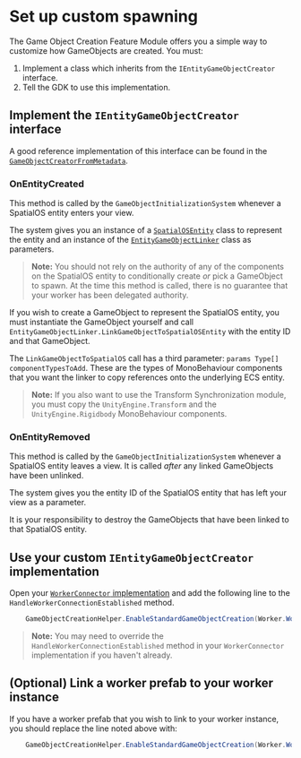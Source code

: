 # Set up custom spawning

The Game Object Creation Feature Module offers you a simple way to customize how GameObjects are created. You must:

1. Implement a class which inherits from the `IEntityGameObjectCreator` interface.
2. Tell the GDK to use this implementation.

## Implement the `IEntityGameObjectCreator` interface

A good reference implementation of this interface can be found in the [`GameObjectCreatorFromMetadata`]({{urlRoot}}/api/game-object-creation/game-object-creator-from-metadata).

### OnEntityCreated

This method is called by the `GameObjectInitializationSystem` whenever a SpatialOS entity enters your view. 

The system gives you an instance of a [`SpatialOSEntity`]({{urlRoot}}/api/game-object-creation/spatial-os-entity) class to represent the entity and an instance of the [`EntityGameObjectLinker`]({{urlRoot}}/api/subscriptions/entity-game-object-linker) class as parameters.

> **Note:** You should not rely on the authority of any of the components on the SpatialOS entity to conditionally create _or_ pick a GameObject to spawn. At the time this method is called, there is no guarantee that your worker has been delegated authority.

If you wish to create a GameObject to represent the SpatialOS entity, you must instantiate the GameObject yourself and call `EntityGameObjectLinker.LinkGameObjectToSpatialOSEntity` with the entity ID and that GameObject.

The `LinkGameObjectToSpatialOS` call has a third parameter: `params Type[] componentTypesToAdd`. These are the types of MonoBehaviour components that you want the linker to copy references onto the underlying ECS entity.

> **Note:** If you also want to use the Transform Synchronization module, you must copy the `UnityEngine.Transform` and the `UnityEngine.Rigidbody` MonoBehaviour components.

### OnEntityRemoved

This method is called by the `GameObjectInitializationSystem` whenever a SpatialOS entity leaves a view. It is called _after_ any linked GameObjects have been unlinked.

The system gives you the entity ID of the SpatialOS entity that has left your view as a parameter.

It is your responsibility to destroy the GameObjects that have been linked to that SpatialOS entity.

## Use your custom `IEntityGameObjectCreator` implementation

Open your [`WorkerConnector` implementation]({{urlRoot}}/reference/workflows/monobehaviour/creating-workers) and add the following line to the `HandleWorkerConnectionEstablished` method. 

```csharp
    GameObjectCreationHelper.EnableStandardGameObjectCreation(Worker.World, new MyGameObjectCreator());
```

> **Note:** You may need to override the `HandleWorkerConnectionEstablished` method in your `WorkerConnector` implementation if you haven't already.

## (Optional) Link a worker prefab to your worker instance

If you have a worker prefab that you wish to link to your worker instance, you should replace the line noted above with:

```csharp
    GameObjectCreationHelper.EnableStandardGameObjectCreation(Worker.World, new MyGameObjectCreator(), workerPrefabInstance);
```
